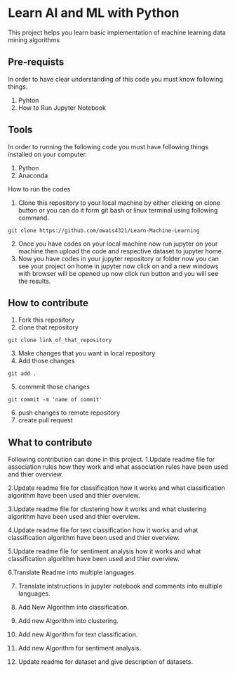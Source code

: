 # Learn AI and ML with Python
This project helps you learn basic implementation of machine learning data mining algorithms

## Pre-requists
In order to have clear understanding of this code you must know following things.
1. Pyhton 
2. How to Run Jupyter Notebook

## Tools 
In order to running the following code you must have following things installed on your computer.
1. Python
2. Anaconda

How to run the codes 
1. Clone this repository to your local machine by either clicking on clone button or you can do it form git bash or linux terminal using following command.
```
git clone https://github.com/owais4321/Learn-Machine-Learning
``` 
2. Once you have codes on your local machine now run jupyter on your machine then upload the code and respective dataset to jupyter home. 
3. Now you have codes in your jupyter repository or folder now you can see your project on home in jupyter now click on and a new windows with browser will be opened up now click run button and you will see the results.

## How to contribute
1. Fork this repository
2. clone that repository
```
git clone link_of_that_repository
```
3. Make changes that you want in local repository
4. Add those changes
```
git add .
```
5. commmit those changes
```
git commit -m 'name of commit'
```
6. push changes to remote repository
7. create pull request

## What to contribute
Following contribution can done in this project.
1.Update readme file for association rules how they work and what association rules have been used and thier overview.

2.Update readme file for classification how it works and what classification algorithm have been used and thier overview.

3.Update readme file for clustering how it works and what clustering algorithm have been used and thier overview.

4.Update readme file for text classification how it works and what classification algorithm have been used and thier overview.

5.Update readme file for sentiment analysis how it works and what classification algorithm have been used and thier overview.

6.Translate Readme into multiple languages.

7. Translate intstructions in jupyter notebook and comments into multiple languages.

8. Add New Algorithm into classification.

9. Add new Algorithm into clustering.

10. Add new Algorithm for text classification.

11. Add new Algorithm for sentiment analysis.

12. Update readme for dataset and give description of datasets.
